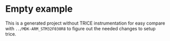 # Empty example

This is a generated project without TRICE instrumentation for easy compare with `../MDK-ARM_STM32F030R8` to figure out the needed changes to setup trice.
